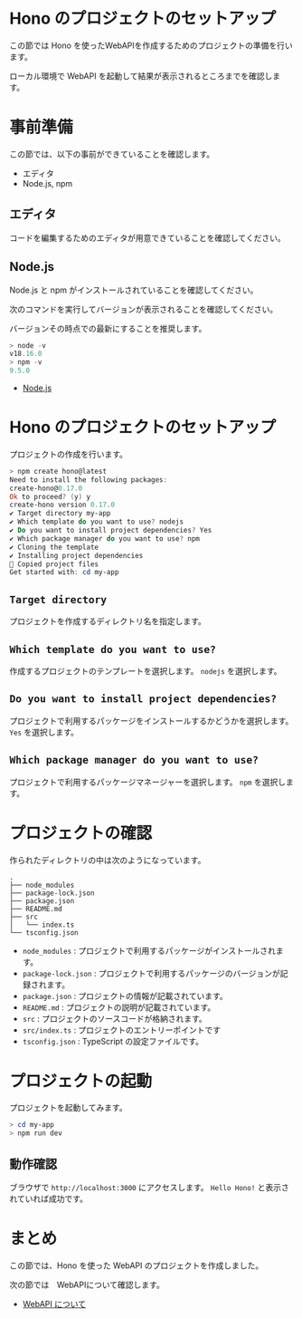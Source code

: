 # Hono のプロジェクトのセットアップ

この節では Hono を使ったWebAPIを作成するためのプロジェクトの準備を行います。

ローカル環境で WebAPI を起動して結果が表示されるところまでを確認します。

# 事前準備

この節では、以下の事前ができていることを確認します。

- エディタ
- Node.js, npm

## エディタ

コードを編集するためのエディタが用意できていることを確認してください。

## Node.js

Node.js と npm がインストールされていることを確認してください。

次のコマンドを実行してバージョンが表示されることを確認してください。

バージョンその時点での最新にすることを推奨します。

```powershell
> node -v
v18.16.0
> npm -v
9.5.0
```

- [Node.js](https://nodejs.org/ja/)

# Hono のプロジェクトのセットアップ

プロジェクトの作成を行います。

```powershell
> npm create hono@latest
Need to install the following packages:
create-hono@0.17.0
Ok to proceed? (y) y
create-hono version 0.17.0
✔ Target directory my-app
✔ Which template do you want to use? nodejs
✔ Do you want to install project dependencies? Yes
✔ Which package manager do you want to use? npm
✔ Cloning the template
✔ Installing project dependencies
🎉 Copied project files
Get started with: cd my-app

```

## `Target directory`

プロジェクトを作成するディレクトリ名を指定します。

## `Which template do you want to use?`

作成するプロジェクトのテンプレートを選択します。
`nodejs` を選択します。

## `Do you want to install project dependencies?`

プロジェクトで利用するパッケージをインストールするかどうかを選択します。
`Yes` を選択します。

## `Which package manager do you want to use?`
プロジェクトで利用するパッケージマネージャーを選択します。
`npm` を選択します。

# プロジェクトの確認

作られたディレクトリの中は次のようになっています。

```
.
├── node_modules
├── package-lock.json
├── package.json
├── README.md
├── src
│   └── index.ts
└── tsconfig.json
```

- `node_modules` : プロジェクトで利用するパッケージがインストールされます。
- `package-lock.json` : プロジェクトで利用するパッケージのバージョンが記録されます。
- `package.json` : プロジェクトの情報が記載されています。
- `README.md` : プロジェクトの説明が記載されています。
- `src` : プロジェクトのソースコードが格納されます。
- `src/index.ts` : プロジェクトのエントリーポイントです
- `tsconfig.json` : TypeScript の設定ファイルです。

# プロジェクトの起動

プロジェクトを起動してみます。

```powershell
> cd my-app
> npm run dev
```

## 動作確認

ブラウザで `http://localhost:3000` にアクセスします。
`Hello Hono!` と表示されていれば成功です。

# まとめ

この節では、Hono を使った WebAPI のプロジェクトを作成しました。

次の節では　WebAPIについて確認します。

- [WebAPI について](./02-webapi.md)
